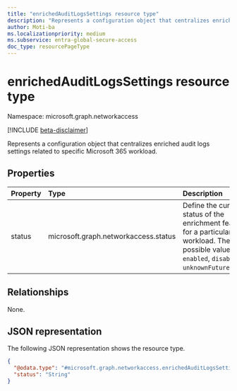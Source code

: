 ```yaml
---
title: "enrichedAuditLogsSettings resource type"
description: "Represents a configuration object that centralizes enriched audit logs settings related to specific Microsoft 365 workload."
author: Moti-ba
ms.localizationpriority: medium
ms.subservice: entra-global-secure-access
doc_type: resourcePageType
---
```


# enrichedAuditLogsSettings resource type

Namespace: microsoft.graph.networkaccess

[!INCLUDE [beta-disclaimer](../../includes/beta-disclaimer.md)]

Represents a configuration object that centralizes enriched audit logs settings related to specific Microsoft 365 workload.

## Properties
|Property|Type|Description|
|:---|:---|:---|
|status|microsoft.graph.networkaccess.status|Define the current status of the enrichment feature for a particular workload. The possible values are: `enabled`, `disabled`, `unknownFutureValue`.|

## Relationships
None.

## JSON representation
The following JSON representation shows the resource type.
<!-- {
  "blockType": "resource",
  "@odata.type": "microsoft.graph.networkaccess.enrichedAuditLogsSettings"
}
-->
``` json
{
  "@odata.type": "#microsoft.graph.networkaccess.enrichedAuditLogsSettings",
  "status": "String"
}
```

